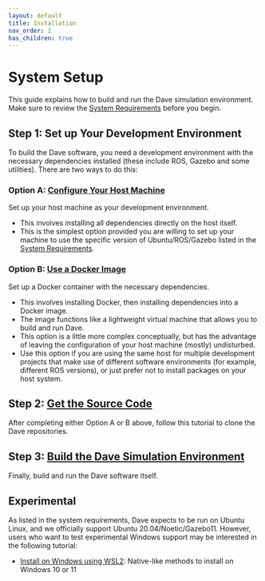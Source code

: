```yaml
---
layout: default
title: Installation
nav_order: 2
has_children: true
---
```


# System Setup
This guide explains how to build and run the Dave simulation environment. Make sure to review the [System Requirements](/dave/contents/installation/System-Requirements) before you begin.

## Step 1: Set up Your Development Environment
To build the Dave software, you need a development environment with the necessary dependencies installed (these include ROS, Gazebo and some utilities). There are two ways to do this:

### Option A: [Configure Your Host Machine](/dave/contents/installation/Install-Directly-on-Host)
Set up your host machine as your development environment.
* This involves installing all dependencies directly on the host itself.
* This is the simplest option provided you are willing to set up your machine to use the specific version of Ubuntu/ROS/Gazebo listed in the [System Requirements](/dave/contents/installation/System-Requirements).

### Option B: [Use a Docker Image](/dave/contents/installation/Docker-Development-Image)
Set up a Docker container with the necessary dependencies.
* This involves installing Docker, then installing dependencies into a Docker image.
* The image functions like a lightweight virtual machine that allows you to build and run Dave.
* This option is a little more complex conceptually, but has the advantage of leaving the configuration of your host machine (mostly) undisturbed.
* Use this option if you are using the same host for multiple development projects that make use of different software environments (for example, different ROS versions), or just prefer not to install packages on your host system.

## Step 2: [Get the Source Code](/dave/contents/installation/Clone-Dave-Repositories)
After completing either Option A or B above, follow this tutorial to clone the Dave repositories.

## Step 3: [Build the Dave Simulation Environment](/dave/contents/installation/Build-Dave-Environment)
Finally, build and run the Dave software itself.

## Experimental
As listed in the system requirements, Dave expects to be run on Ubuntu Linux, and we officially support Ubuntu 20.04/Noetic/Gazebo11. However, users who want to test experimental Windows support may be interested in the following tutorial:
* [Install on Windows using WSL2](/dave/contents/installation/Install-on-Windows-using-WSL2): Native-like methods to install on Windows 10 or 11